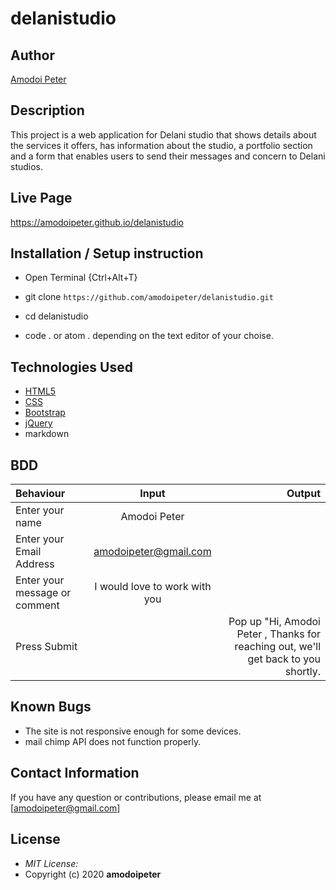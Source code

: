 # delanistudio

## Author

[Amodoi Peter](https://github.com/amodoipeter)

## Description

This project is a web application for Delani studio that shows details about the services it offers, has information about the studio, a portfolio section and a form that enables users to send their messages and concern to Delani studios.

## Live Page
https://amodoipeter.github.io/delanistudio


## Installation / Setup instruction
* Open Terminal {Ctrl+Alt+T}

* git clone ```https://github.com/amodoipeter/delanistudio.git```

* cd delanistudio

* code . or atom . depending on the text editor of your choise.

## Technologies Used

* [HTML5](https://github.com/topics/html5)
* [CSS](https://github.com/topics/css3)
* [Bootstrap](https://github.com/topics/bootstrap)
* [jQuery](https://github.com/topics/javascript)
* markdown


## BDD
| Behaviour      | Input        | Output       |
| :------------- | :----------: | -----------: |
|  Enter your name  |   Amodoi Peter |     |
| Enter your Email Address  | amodoipeter@gmail.com |   |
| Enter your message or comment   |  I would love to work with you     |     |
| Press Submit|     |Pop up "Hi, Amodoi Peter , Thanks for reaching out, we'll get back to you shortly.

## Known Bugs
* The site is not responsive enough for some devices.
* mail chimp API does not function properly.

## Contact Information

If you have any question or contributions, please email me at [amodoipeter@gmail.com]

## License
* *MIT License:*
* Copyright (c) 2020 **amodoipeter**
